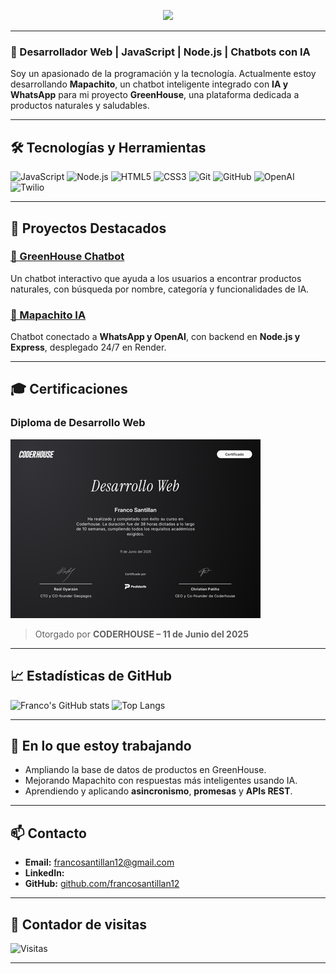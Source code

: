 <!-- Banner -->
<p align="center">
  <img src="https://capsule-render.vercel.app/api?type=waving&color=gradient&height=200&section=header&text=¡Hola,+soy+Franco!&fontSize=40&fontAlignY=35&desc=Desarrollador+Web+|+JavaScript+|+Node.js&descAlignY=55&descAlign=50" />
</p>

---

### 🚀 Desarrollador Web | JavaScript | Node.js | Chatbots con IA  

Soy un apasionado de la programación y la tecnología. Actualmente estoy desarrollando **Mapachito**, un chatbot inteligente integrado con **IA y WhatsApp** para mi proyecto **GreenHouse**, una plataforma dedicada a productos naturales y saludables.

---

## 🛠️ Tecnologías y Herramientas  

![JavaScript](https://img.shields.io/badge/JavaScript-F7DF1E?style=for-the-badge&logo=javascript&logoColor=black)
![Node.js](https://img.shields.io/badge/Node.js-43853D?style=for-the-badge&logo=node.js&logoColor=white)
![HTML5](https://img.shields.io/badge/HTML5-E34F26?style=for-the-badge&logo=html5&logoColor=white)
![CSS3](https://img.shields.io/badge/CSS3-1572B6?style=for-the-badge&logo=css3&logoColor=white)
![Git](https://img.shields.io/badge/Git-F05032?style=for-the-badge&logo=git&logoColor=white)
![GitHub](https://img.shields.io/badge/GitHub-181717?style=for-the-badge&logo=github&logoColor=white)
![OpenAI](https://img.shields.io/badge/OpenAI-412991?style=for-the-badge&logo=openai&logoColor=white)
![Twilio](https://img.shields.io/badge/Twilio-F22F46?style=for-the-badge&logo=twilio&logoColor=white)

---

## 📌 Proyectos Destacados  

### [🌱 GreenHouse Chatbot](https://francosantillan12.github.io/greenhouse/)  
Un chatbot interactivo que ayuda a los usuarios a encontrar productos naturales, con búsqueda por nombre, categoría y funcionalidades de IA.  

### [🤖 Mapachito IA](https://github.com/francosantillan12/Mapachito-IA)  
Chatbot conectado a **WhatsApp y OpenAI**, con backend en **Node.js y Express**, desplegado 24/7 en Render.  

---

## 🎓 Certificaciones  

### Diploma de Desarrollo Web  
[![Ver Diploma](https://github.com/francosantillan12/certificados/blob/main/diploma-miniatura.png?raw=true)](https://github.com/francosantillan12/certificados/blob/main/diploma-desarrollo-web.png)

> Otorgado por **CODERHOUSE – 11 de Junio del 2025**

---

## 📈 Estadísticas de GitHub  

![Franco's GitHub stats](https://github-readme-stats.vercel.app/api?username=francosantillan12&show_icons=true&theme=tokyonight)
![Top Langs](https://github-readme-stats.vercel.app/api/top-langs/?username=francosantillan12&layout=compact&theme=tokyonight)

---

## 🌱 En lo que estoy trabajando  
- Ampliando la base de datos de productos en GreenHouse.  
- Mejorando Mapachito con respuestas más inteligentes usando IA.  
- Aprendiendo y aplicando **asincronismo**, **promesas** y **APIs REST**.  

---

## 📫 Contacto  

- **Email:** francosantillan12@gmail.com  
- **LinkedIn:** 
- **GitHub:** [github.com/francosantillan12](https://github.com/francosantillan12)  

---

## 👀 Contador de visitas  

![Visitas](https://komarev.com/ghpvc/?username=francosantillan12&label=VISITAS&color=blue&style=for-the-badge)

---

